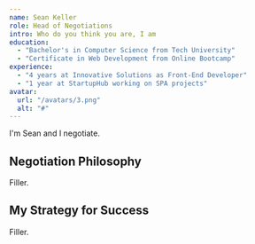 ```yaml
---
name: Sean Keller
role: Head of Negotiations
intro: Who do you think you are, I am
education:
  - "Bachelor's in Computer Science from Tech University"
  - "Certificate in Web Development from Online Bootcamp"
experience:
  - "4 years at Innovative Solutions as Front-End Developer"
  - "1 year at StartupHub working on SPA projects"
avatar:
  url: "/avatars/3.png"
  alt: "#"
---
```


I'm Sean and I negotiate.

## Negotiation Philosophy

Filler.

## My Strategy for Success

Filler.
